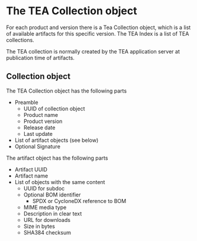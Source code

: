 # The TEA Collection object

For each product and version there is a Tea Collection object, which is a list
of available artifacts for this specific version. The TEA Index is a list of
TEA collections.

The TEA collection is normally created by the TEA application server at
publication time of artifacts.

## Collection object

The TEA Collection object has the following parts

* Preamble
  * UUID of collection object
  * Product name
  * Product version
  * Release date
  * Last update
* List of artifact objects (see below)
* Optional Signature

The artifact object has the following parts

* Artifact UUID
* Artifact name
* List of objects with the same content
  * UUID for subdoc
  * Optional BOM identifier
    * SPDX or CycloneDX reference to BOM
  * MIME media type
  * Description in clear text
  * URL for downloads
  * Size in bytes
  * SHA384 checksum
